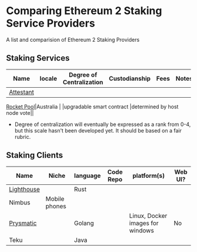 # Comparing Ethereum 2 Staking Service Providers
A list and comparision of Ethereum 2 Staking Providers

## Staking Services

 Name|locale|Degree of Centralization|Custodianship | Fees| Notes|
--- | --- | --- | --- | --- | --- |
[Attestant](https://attestant.io)|  | | | | |

[Rocket Pool](https://www.rocketpool.net)|Australia | |upgradable smart contract |determined by host node vote||
 

* Degree of centralization will eventually be expressed as a rank from 0-4, but this scale hasn't been developed yet. It should be based on a fair rubric.


## Staking Clients
Name| Niche | language | Code Repo| platform(s) | Web UI? |
--- | --- | --- | --- | --- | --- |
[Lighthouse](https://lighthouse.sigmaprime.io/) |  |Rust | | | |
Nimbus |Mobile phones | | | | |
[Prysmatic](https://prysmaticlabs.net)| |Golang | |Linux, Docker images for windows| No |
Teku |  |Java | | | |
